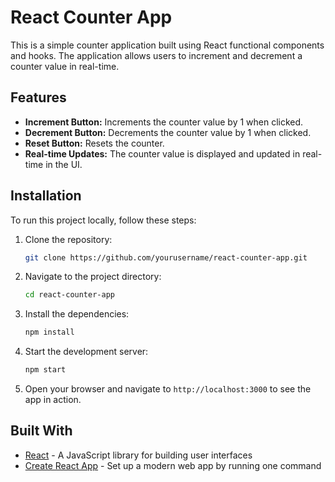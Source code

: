 # React Counter App

This is a simple counter application built using React functional components and hooks. The application allows users to increment and decrement a counter value in real-time.

## Features

- **Increment Button:** Increments the counter value by 1 when clicked.
- **Decrement Button:** Decrements the counter value by 1 when clicked.
- **Reset Button:** Resets the counter.
- **Real-time Updates:** The counter value is displayed and updated in real-time in the UI.

## Installation

To run this project locally, follow these steps:

1. Clone the repository:
    ```bash
    git clone https://github.com/yourusername/react-counter-app.git
    ```

2. Navigate to the project directory:
    ```bash
    cd react-counter-app
    ```

3. Install the dependencies:
    ```bash
    npm install
    ```

4. Start the development server:
    ```bash
    npm start
    ```

5. Open your browser and navigate to `http://localhost:3000` to see the app in action.

## Built With

- [React](https://reactjs.org/) - A JavaScript library for building user interfaces
- [Create React App](https://github.com/facebook/create-react-app) - Set up a modern web app by running one command

